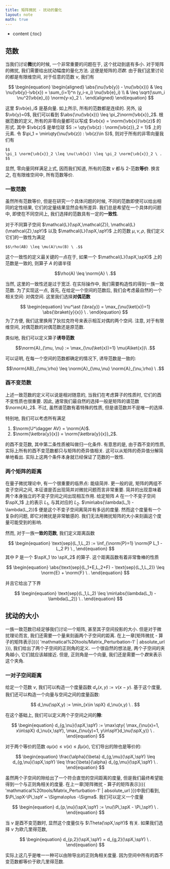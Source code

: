 ```yaml
---
title: 矩阵微扰 - 扰动的量化
layout: note
math: true
---
```


* content
{:toc}


## 范数

当我们讨论**微**扰的时候, 一个非常重要的问题在于, 这个扰动到底有多小.
对于矩阵的微扰, 我们需要给出扰动幅度的量化方法.
这便是矩阵的*范数*.
由于我们这里讨论的都是有限维空间, 对于任意的范数 $\nu$, 我们有

$$
\begin{equation}
\begin{aligned}
    \abs{\nu(\vb{y}) - \nu(\vb{x})} & \leq \nu(\vb{y}-\vb{x})
    = \sum_{i=1}^n (y_i-x_i) \nu(\vb{e}_i) \\
    & \leq \sqrt{\sum_i \nu^2(\vb{e}_i)} \norm{y-x}_2 \ .
\end{aligned}
\end{equation}
$$

这里 $\vb{e}_i$ 是基向量.
如上所示, 所有的范数都是连续的.
另外, 设 $\vb{y}=0$, 我们可以看到 $\abs{\nu(\vb{x})} \leq \pi_2\norm{\vb{x}}_2$.
根据范数的定义, 所有的非零向量都可以写成 $\vb{x} = \norm{\vb{x}}\vb{z}$ 的形式.
其中 $\vb{z}$ 是单位球 $S := \qty{\vb{z} : \norm{\vb{z}}_2 = 1}$ 上的元素.
令 $\pi_1 = \min\qty{\nu(\vb{z}) : \vb{z}\in S}$, 则对于所有的非零向量我们有

``` info
$$
\pi_1 \norm{\vb{x}}_2 \leq \nu(\vb{x}) \leq \pi_2 \norm{\vb{x}}_2 \ .
$$
```

显然, 零向量同样满足上式, 因而我们知道, 所有的范数 $\nu$ 都与 2-范数**等价**.
换言之, 在有限维空间中, 所有范数等价.

### 一致范数

虽然所有范数等价, 但是在研究一个具体问题的时候, 不同的范数即使可以给出相同的定性结果, 它们的定量结果显然会有所差异.
我们总是希望在一个具体的问题中, 即使在不同空间上, 我们选择的范数具有一定的**一致性**.

对于不同算子空间 $\mathcal{L}(\spX,\mathcal{Z}), \mathcal{L}(\mathcal{Z},\spY)$ 以及 $\mathcal{L}(\spX,\spY)$ 上的范数
$\mu,\nu,\rho$, 我们定义它们的一致性为满足

``` info
$$\rho(AB) \leq \mu(A)\nu(B) \ .$$
```

这个一致性的定义最关键的一点在于, 如果一个 $\mathcal{L}(\spX,\spX)$ 上的范数是一致的, 则算子 $A$ 的谱半径

$$\rho(A) \leq \norm{A} \ .$$

当然, 这里的一致性还是过于宽泛.
在实际操作中, 我们需要构造性的得到一族一致范数.
为了实现这一点, 首先, 在给定一个空间的范数后, 我们会考虑最自然的一个相关空间: 对偶空间.
这里我们选择**对偶范数**

$$
\begin{equation}
\nu^\ast (\bra{y}) = \max_{\nu(\ket{x})=1} \abs{\braket{y}{x}} \ .
\end{equation}
$$
为了方便, 我们这里换用了狄拉克符号来表示相互对偶的两个空间.
注意, 对于有限维空间, 对偶范数的对偶范数还是原范数.

类似地, 我们可以定义算子**诱导范数**

$$\norm{A}_{\mu, \nu} := \max_{\nu(\ket{x})=1} \mu(A\ket{x})\ .$$

可以证明, 在每一个空间的范数都确定的情况下, 诱导范数是一致的:

$$\norm{AB}_{\mu,\rho} \leq \norm{A}_{\mu,\nu} \norm{A}_{\nu,\rho} \ .$$

### 酉不变范数

上述一致范数的定义可以说是相对随意的, 当我们在考虑算子的性质时, 它们的酉不变性质也很重要.
因此, 通常我们最自然的选择一般是矩阵的谱范数 $\norm{A}_2$.
不过, 虽然谱范数有着特殊的性质, 但是谱范数并不是唯一的选择.

特别地, 我们可以考虑所有满足

1. $\norm{U^\dagger AV} = \norm{A}$.
2. $\norm{\ketbra{y}{x}} = \norm{\ketbra{y}{x}}_2$.

的酉不变范数, 其中第二条性质被叫做归一化条件.
有意思的是, 由于酉不变的性质, 实际上所有的酉不变范数都只与矩阵的奇异值相关.
这可以从矩阵的奇异值分解简单地看出.
实际上这两个条件本身就已经保证了范数的一致性.

### 两个矩阵的距离

在量子微扰理论中, 有一个很重要的临界点: 能级简并.
更一般的说, 矩阵的两组不变子空间之间, 本征谱是否出现简并对微扰问题而言非常重要.
简并的出现意味着两个本身独立的不变子空间之间出现相互作用.
给定矩阵 $A$ 在一个不变子空间 $\spX_1$ 上的表示 $L_1$, 与其对应的 $L_2$.
$\min\abs{\lambda(L_1) - \lambda(L_2)}$ 便是这个不变子空间离简并有多远的度量.
然而这个度量有一个复杂的问题, 即它对微扰是非常敏感的.
我们无法用微扰矩阵的大小来刻画这个度量可能受到的影响.

然而, 对于一族**一致的范数**, 我们定义距离函数

$$
\begin{equation}
    \text{sep}(L_1,L_2) := \inf_{\norm{P}=1} \norm{P L_1 - L_2 P} \ ,
\end{equation}
$$
其中 P 是一个 $\spX_1 \to \spX_2$ 的算子.
这个距离函数有着非常鲁棒的性质

$$
\begin{equation}
    \abs{\text{sep}(L_1+E,L_2+F) - \text{sep}(L_1,L_2)}
    \leq \norm{E} + \norm{F} \ .
\end{equation}
$$

并且它给出了下界

$$
\begin{equation}
    \text{sep}(L_1,L_2) \leq \min\abs{\lambda(L_1) - \lambda(L_2)} \ .
\end{equation}
$$

## 扰动的大小

一族一致范数已经足够我们讨论一个矩阵, 甚至其子空间投影的大小.
但是对于微扰理论而言, 我们还需要一个量来刻画两个子空间的距离.
在上一章[矩阵微扰 - 算子的矩阵表示]({{ 'mathmatical%20tools/Matrix_Perturbation-1' | absolute_url }}), 我们给出了两个子空间的正则角的定义.
一个很自然的想法是, 两个子空间的夹角越小, 它们就应该越接近.
但是, 正则角是一个向量, 我们还是需要一个*数*来表示这个夹角.

### 一对子空间距离

给定一个范数 $\nu$, 我们可以构造一个度量函数 $d_\nu(x,y):= \nu(x-y)$.
基于这个度量, 我们还可以构造一个向量与空间之间的度量函数:

$$
    d_\nu(\spX,y) := \min_{x\in \spX} d_\nu(x,y) \ .
$$

在这个基础上, 我们可以定义两个子空间之间的**隙**:

$$
\begin{equation}
    d_{g,\nu}(\spX,\spY) := \max\qty{
        \max_{\nu(x)=1, x\in\spX} d_\nu(x,\spY),
        \max_{\nu(y)=1, y\in\spY}d_\nu(\spX,y)}  \ .
\end{equation}
$$

对于两个等价的范数 $\alpha \mu(x) \leq \nu(x) \leq \beta \mu(x)$, 它们导出的隙也是等价的:

$$
\begin{equation}
    \frac{\alpha}{\beta} d_{g,\mu}(\spX,\spY) \leq d_{g,\nu}(\spX,\spY)
    \leq \frac{\beta}{\alpha} d_{g,\mu}(\spX,\spY) \ .
\end{equation}
$$

虽然两个子空间的隙给出了一个符合直觉的空间距离的度量, 但是我们最终希望能得到一个与正则角相关的度量.
在上一章[矩阵微扰 - 算子的矩阵表示]({{ 'mathmatical%20tools/Matrix_Perturbation-1' | absolute_url }})中我们看到, $\Pi_\spX-\Pi_\spY ~ \Sigma\oplus -\Sigma$.
我们可以定义一个度量

$$
\begin{equation}
    d_{p,\nu}(\spX,\spY) := \nu(\Pi_\spX - \Pi_\spY) \ .
\end{equation}
$$

当 $\nu$ 是酉不变范数时, 显然这个度量仅与 $\Theta(\spX,\spY)$ 有关.
如果我们选择 $\nu$ 为欧几里得范数,

$$
\begin{equation}
    d_{p,2}(\spX,\spY) = d_{g,2}(\spX,\spY) \ .
\end{equation}
$$

实际上这几乎是唯一一种可以由隙导出的正则角相关度量.
因为空间中所有的酉不变范数都等价于欧几里得范数.
